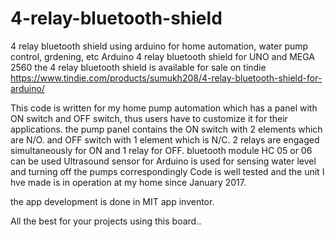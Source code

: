 # 4-relay-bluetooth-shield
4 relay bluetooth shield using arduino for home automation, water pump control, grdening, etc
Arduino 4 relay bluetooth shield for UNO and MEGA 2560
the 4 relay bluetooth shield is available for sale on tindie https://www.tindie.com/products/sumukh208/4-relay-bluetooth-shield-for-arduino/


This code is written for my home pump automation which has a panel with ON switch and OFF switch, thus users have to customize it for their applications.
the pump panel contains the ON switch with 2 elements which are N/O. and OFF switch with 1 element which is N/C.
2 relays are engaged simultaneously for ON and 1 relay for OFF. bluetooth module HC 05 or 06 can be used
Ultrasound sensor for Arduino is used for sensing water level and turning off the pumps correspondingly
Code is well tested and the unit I hve made is in operation at my home since January 2017.

the app development is done in MIT app inventor.

All the best for your projects using this board.. 
